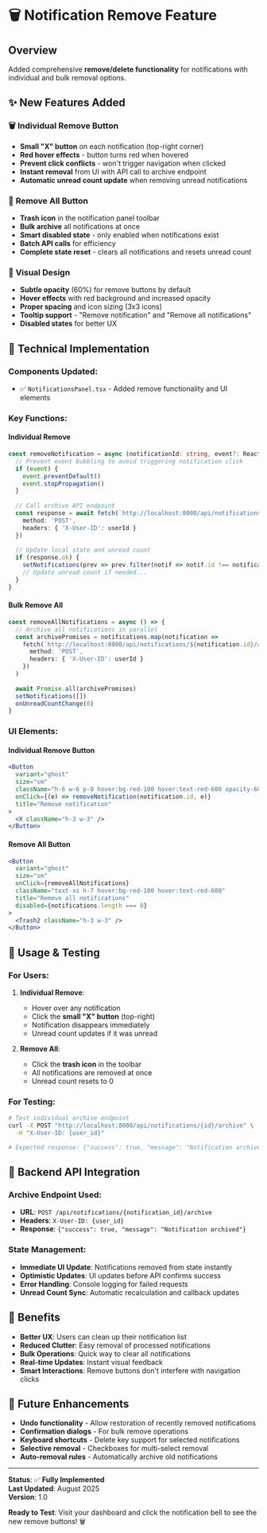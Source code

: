 # 🗑️ Notification Remove Feature

## Overview
Added comprehensive **remove/delete functionality** for notifications with individual and bulk removal options.

## ✨ New Features Added

### 🗑️ **Individual Remove Button**
- **Small "X" button** on each notification (top-right corner)
- **Red hover effects** - button turns red when hovered
- **Prevent click conflicts** - won't trigger navigation when clicked
- **Instant removal** from UI with API call to archive endpoint
- **Automatic unread count update** when removing unread notifications

### 🧹 **Remove All Button** 
- **Trash icon** in the notification panel toolbar
- **Bulk archive** all notifications at once
- **Smart disabled state** - only enabled when notifications exist
- **Batch API calls** for efficiency
- **Complete state reset** - clears all notifications and resets unread count

### 🎨 **Visual Design**
- **Subtle opacity** (60%) for remove buttons by default
- **Hover effects** with red background and increased opacity
- **Proper spacing** and icon sizing (3x3 icons)
- **Tooltip support** - "Remove notification" and "Remove all notifications"
- **Disabled states** for better UX

## 🔧 Technical Implementation

### Components Updated:
- ✅ `NotificationsPanel.tsx` - Added remove functionality and UI elements

### Key Functions:

#### Individual Remove
```typescript
const removeNotification = async (notificationId: string, event?: React.MouseEvent) => {
  // Prevent event bubbling to avoid triggering notification click
  if (event) {
    event.preventDefault()
    event.stopPropagation()
  }
  
  // Call archive API endpoint
  const response = await fetch(`http://localhost:8000/api/notifications/${notificationId}/archive`, {
    method: 'POST',
    headers: { 'X-User-ID': userId }
  })
  
  // Update local state and unread count
  if (response.ok) {
    setNotifications(prev => prev.filter(notif => notif.id !== notificationId))
    // Update unread count if needed...
  }
}
```

#### Bulk Remove All
```typescript
const removeAllNotifications = async () => {
  // Archive all notifications in parallel
  const archivePromises = notifications.map(notification =>
    fetch(`http://localhost:8000/api/notifications/${notification.id}/archive`, {
      method: 'POST',
      headers: { 'X-User-ID': userId }
    })
  )
  
  await Promise.all(archivePromises)
  setNotifications([])
  onUnreadCountChange(0)
}
```

### UI Elements:

#### Individual Remove Button
```jsx
<Button
  variant="ghost"
  size="sm"
  className="h-6 w-6 p-0 hover:bg-red-100 hover:text-red-600 opacity-60 hover:opacity-100"
  onClick={(e) => removeNotification(notification.id, e)}
  title="Remove notification"
>
  <X className="h-3 w-3" />
</Button>
```

#### Remove All Button
```jsx
<Button
  variant="ghost"
  size="sm"
  onClick={removeAllNotifications}
  className="text-xs h-7 hover:bg-red-100 hover:text-red-600"
  title="Remove all notifications"
  disabled={notifications.length === 0}
>
  <Trash2 className="h-3 w-3" />
</Button>
```

## 🧪 Usage & Testing

### For Users:
1. **Individual Remove**: 
   - Hover over any notification
   - Click the **small "X" button** (top-right)
   - Notification disappears immediately
   - Unread count updates if it was unread

2. **Remove All**: 
   - Click the **trash icon** in the toolbar
   - All notifications are removed at once
   - Unread count resets to 0

### For Testing:
```bash
# Test individual archive endpoint
curl -X POST "http://localhost:8000/api/notifications/{id}/archive" \
  -H "X-User-ID: {user_id}"

# Expected response: {"success": true, "message": "Notification archived"}
```

## 🎯 Backend API Integration

### Archive Endpoint Used:
- **URL**: `POST /api/notifications/{notification_id}/archive`
- **Headers**: `X-User-ID: {user_id}`
- **Response**: `{"success": true, "message": "Notification archived"}`

### State Management:
- **Immediate UI Update**: Notifications removed from state instantly
- **Optimistic Updates**: UI updates before API confirms success
- **Error Handling**: Console logging for failed requests
- **Unread Count Sync**: Automatic recalculation and callback updates

## 🚀 Benefits

- **Better UX**: Users can clean up their notification list
- **Reduced Clutter**: Easy removal of processed notifications  
- **Bulk Operations**: Quick way to clear all notifications
- **Real-time Updates**: Instant visual feedback
- **Smart Interactions**: Remove buttons don't interfere with navigation clicks

## 🔮 Future Enhancements

- **Undo functionality** - Allow restoration of recently removed notifications
- **Confirmation dialogs** - For bulk remove operations
- **Keyboard shortcuts** - Delete key support for selected notifications
- **Selective removal** - Checkboxes for multi-select removal
- **Auto-removal rules** - Automatically archive old notifications

---

**Status**: ✅ **Fully Implemented**  
**Last Updated**: August 2025  
**Version**: 1.0  

**Ready to Test**: Visit your dashboard and click the notification bell to see the new remove buttons! 🗑️

